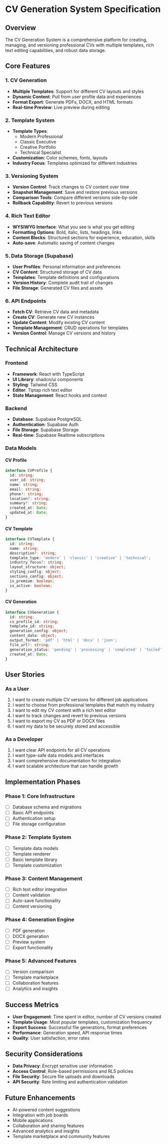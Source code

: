 # CV Generation System Specification

## Overview

The CV Generation System is a comprehensive platform for creating, managing, and versioning professional CVs with multiple templates, rich text editing capabilities, and robust data storage.

## Core Features

### 1. CV Generation
- **Multiple Templates**: Support for different CV layouts and styles
- **Dynamic Content**: Pull from user profile data and experiences
- **Format Export**: Generate PDFs, DOCX, and HTML formats
- **Real-time Preview**: Live preview during editing

### 2. Template System
- **Template Types**: 
  - Modern Professional
  - Classic Executive
  - Creative Portfolio
  - Technical Specialist
- **Customization**: Color schemes, fonts, layouts
- **Industry Focus**: Templates optimized for different industries

### 3. Versioning System
- **Version Control**: Track changes to CV content over time
- **Snapshot Management**: Save and restore previous versions
- **Comparison Tools**: Compare different versions side-by-side
- **Rollback Capability**: Revert to previous versions

### 4. Rich Text Editor
- **WYSIWYG Interface**: What you see is what you get editing
- **Formatting Options**: Bold, italic, lists, headings, links
- **Content Blocks**: Structured sections for experience, education, skills
- **Auto-save**: Automatic saving of content changes

### 5. Data Storage (Supabase)
- **User Profiles**: Personal information and preferences
- **CV Content**: Structured storage of CV data
- **Templates**: Template definitions and configurations
- **Version History**: Complete audit trail of changes
- **File Storage**: Generated CV files and assets

### 6. API Endpoints
- **Fetch CV**: Retrieve CV data and metadata
- **Create CV**: Generate new CV instances
- **Update Content**: Modify existing CV content
- **Template Management**: CRUD operations for templates
- **Version Control**: Manage CV versions and history

## Technical Architecture

### Frontend
- **Framework**: React with TypeScript
- **UI Library**: shadcn/ui components
- **Styling**: Tailwind CSS
- **Editor**: Tiptap rich text editor
- **State Management**: React hooks and context

### Backend
- **Database**: Supabase PostgreSQL
- **Authentication**: Supabase Auth
- **File Storage**: Supabase Storage
- **Real-time**: Supabase Realtime subscriptions

### Data Models

#### CV Profile
```typescript
interface CVProfile {
  id: string;
  user_id: string;
  name: string;
  email: string;
  phone?: string;
  location?: string;
  summary?: string;
  created_at: Date;
  updated_at: Date;
}
```

#### CV Template
```typescript
interface CVTemplate {
  id: string;
  name: string;
  description?: string;
  template_type: 'modern' | 'classic' | 'creative' | 'technical';
  industry_focus?: string;
  layout_structure: object;
  styling_config: object;
  sections_config: object;
  is_premium: boolean;
  is_active: boolean;
}
```

#### CV Generation
```typescript
interface CVGeneration {
  id: string;
  cv_profile_id: string;
  template_id: string;
  generation_config: object;
  content_data: object;
  output_format: 'pdf' | 'html' | 'docx' | 'json';
  file_url?: string;
  generation_status: 'pending' | 'processing' | 'completed' | 'failed';
  created_at: Date;
}
```

## User Stories

### As a User
1. I want to create multiple CV versions for different job applications
2. I want to choose from professional templates that match my industry
3. I want to edit my CV content with a rich text editor
4. I want to track changes and revert to previous versions
5. I want to export my CV as PDF or DOCX files
6. I want my data to be securely stored and accessible

### As a Developer
1. I want clear API endpoints for all CV operations
2. I want type-safe data models and interfaces
3. I want comprehensive documentation for integration
4. I want scalable architecture that can handle growth

## Implementation Phases

### Phase 1: Core Infrastructure
- [ ] Database schema and migrations
- [ ] Basic API endpoints
- [ ] Authentication setup
- [ ] File storage configuration

### Phase 2: Template System
- [ ] Template data models
- [ ] Template renderer
- [ ] Basic template library
- [ ] Template customization

### Phase 3: Content Management
- [ ] Rich text editor integration
- [ ] Content validation
- [ ] Auto-save functionality
- [ ] Content versioning

### Phase 4: Generation Engine
- [ ] PDF generation
- [ ] DOCX generation
- [ ] Preview system
- [ ] Export functionality

### Phase 5: Advanced Features
- [ ] Version comparison
- [ ] Template marketplace
- [ ] Collaboration features
- [ ] Analytics and insights

## Success Metrics

- **User Engagement**: Time spent in editor, number of CV versions created
- **Template Usage**: Most popular templates, customization frequency
- **Export Success**: Successful file generations, format preferences
- **Performance**: Generation speed, API response times
- **Quality**: User satisfaction, error rates

## Security Considerations

- **Data Privacy**: Encrypt sensitive user information
- **Access Control**: Role-based permissions and RLS policies
- **File Security**: Secure file uploads and downloads
- **API Security**: Rate limiting and authentication validation

## Future Enhancements

- AI-powered content suggestions
- Integration with job boards
- Mobile applications
- Collaboration and sharing features
- Advanced analytics and insights
- Template marketplace and community features